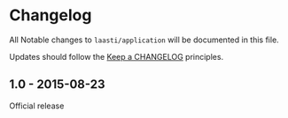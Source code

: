 # Changelog

All Notable changes to `laasti/application` will be documented in this file.

Updates should follow the [Keep a CHANGELOG](http://keepachangelog.com/) principles.

## 1.0 - 2015-08-23

Official release
